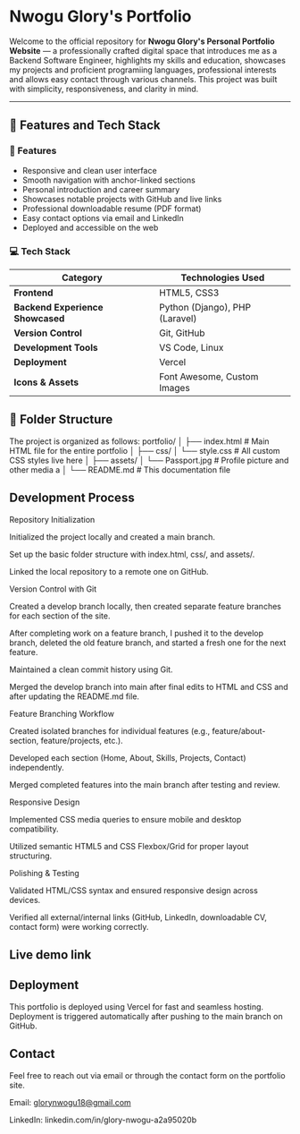 # Nwogu Glory's Portfolio

Welcome to the official repository for **Nwogu Glory's Personal Portfolio Website** — a professionally crafted digital space that introduces me as a Backend Software Engineer, highlights my skills and education, showcases my projects and proficient programiing languages, professional interests and allows easy contact through various channels. This project was built with simplicity, responsiveness, and clarity in mind.

---

## 🌟 Features and Tech Stack

### 🔧 Features
- Responsive and clean user interface
- Smooth navigation with anchor-linked sections
- Personal introduction and career summary
- Showcases notable projects with GitHub and live links
- Professional downloadable resume (PDF format)
- Easy contact options via email and LinkedIn
- Deployed and accessible on the web

### 💻 Tech Stack
| Category                         | Technologies Used              |
| -------------------------------- | ------------------------------ |
| **Frontend**                     | HTML5, CSS3                    |
| **Backend Experience Showcased** | Python (Django), PHP (Laravel) |
| **Version Control**              | Git, GitHub                    |
| **Development Tools**            | VS Code, Linux                 |
| **Deployment**                   | Vercel                         |
| **Icons & Assets**               | Font Awesome, Custom Images    |


## 📁 Folder Structure

The project is organized as follows:
portfolio/
│
├── index.html # Main HTML file for the entire portfolio
│
├── css/
│ └── style.css # All custom CSS styles live here
│
├── assets/
│ └── Passport.jpg # Profile picture and other media a
│
└── README.md # This documentation file

## Development Process
Repository Initialization

Initialized the project locally and created a main branch.

Set up the basic folder structure with index.html, css/, and assets/.

Linked the local repository to a remote one on GitHub.

Version Control with Git

Created a develop branch locally, then created separate feature branches for each section of the site.

After completing work on a feature branch, I pushed it to the develop branch, deleted the old feature branch, and started a fresh one for the next feature.

Maintained a clean commit history using Git.

Merged the develop branch into main after final edits to HTML and CSS and after updating the README.md file.

Feature Branching Workflow

Created isolated branches for individual features (e.g., feature/about-section, feature/projects, etc.).

Developed each section (Home, About, Skills, Projects, Contact) independently.

Merged completed features into the main branch after testing and review.

Responsive Design

Implemented CSS media queries to ensure mobile and desktop compatibility.

Utilized semantic HTML5 and CSS Flexbox/Grid for proper layout structuring.

Polishing & Testing

Validated HTML/CSS syntax and ensured responsive design across devices.

Verified all external/internal links (GitHub, LinkedIn, downloadable CV, contact form) were working correctly.

## Live demo link

## Deployment
This portfolio is deployed using Vercel for fast and seamless hosting.
Deployment is triggered automatically after pushing to the main branch on GitHub.

## Contact
Feel free to reach out via email or through the contact form on the portfolio site.

Email: glorynwogu18@gmail.com

LinkedIn: linkedin.com/in/glory-nwogu-a2a95020b